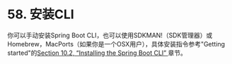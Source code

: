 # 58. 安装CLI

你可以手动安装Spring Boot CLI，也可以使用SDKMAN!（SDK管理器）或Homebrew，MacPorts（如果你是一个OSX用户），具体安装指令参考"Getting started"的[Section 10.2, “Installing the Spring Boot CLI” ](https://github.com/cwiki-us-spring-guides/Spring-Boot-Reference-Guide/tree/0047aa8098a650dde0c93f4d2e91754c83468c4b/II.%20Getting%20started/10.2.%20Installing%20the%20Spring%20Boot%20CLI.md)章节。

